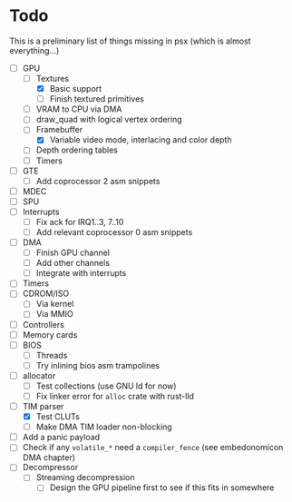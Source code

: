 # Todo

This is a preliminary list of things missing in psx (which is almost everything...)

- [ ] GPU
    - [ ] Textures
        - [x] Basic support
        - [ ] Finish textured primitives
    - [ ] VRAM to CPU via DMA
    - [ ] draw_quad with logical vertex ordering
    - [ ] Framebuffer
        - [x] Variable video mode, interlacing and color depth
    - [ ] Depth ordering tables
    - [ ] Timers
- [ ] GTE
    - [ ] Add coprocessor 2 asm snippets
- [ ] MDEC
- [ ] SPU
- [ ] Interrupts
    - [ ] Fix ack for IRQ1..3, 7..10
    - [ ] Add relevant coprocessor 0 asm snippets
- [ ] DMA
    - [ ] Finish GPU channel
    - [ ] Add other channels
    - [ ] Integrate with interrupts
- [ ] Timers
- [ ] CDROM/ISO
    - [ ] Via kernel
    - [ ] Via MMIO
- [ ] Controllers
- [ ] Memory cards
- [ ] BIOS
    - [ ] Threads
    - [ ] Try inlining bios asm trampolines
- [ ] allocator
    - [ ] Test collections (use GNU ld for now)
    - [ ] Fix linker error for `alloc` crate with rust-lld
- [ ] TIM parser
    - [x] Test CLUTs
    - [ ] Make DMA TIM loader non-blocking
- [ ] Add a panic payload
- [ ] Check if any `volatile_*` need a `compiler_fence` (see embedonomicon DMA chapter)
- [ ] Decompressor
    - [ ] Streaming decompression
        - [ ] Design the GPU pipeline first to see if this fits in somewhere
